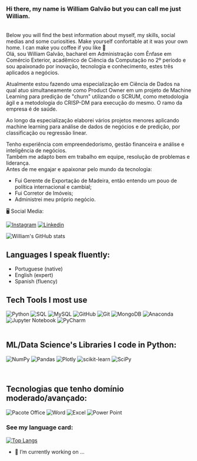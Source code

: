 ### Hi there, my name is William Galvão but you can call me just William. 
<br>
Below you will find the best information about myself, my skills, social medias and some curiosities. Make yourself confortable at it was your own home. I can make you coffee if you like 👋
<br> 
Olá, sou William Galvão, bacharel em Administração com Ênfase em Comércio Exterior, acadêmico de Ciência da Computação no 2º período e sou apaixonado por inovação, tecnologia e conhecimento, estes três aplicados a negócios. <br>

Atualmente estou fazendo uma especialização em Ciência de Dados na qual atuo simultaneamente como Product Owner em um projeto de Machine Learning para predição de "churn" utilizando o SCRUM, como metodologia ágil e a metodologia do CRISP-DM para execução do mesmo. O ramo da empresa é de saúde. <br>

Ao longo da especialização elaborei vários projetos menores aplicando machine learning para análise de dados de negócios e de predição, por classificação ou regressão linear. <br>

Tenho experiência com empreendedorismo, gestão financeira e análise e inteligência de negócios. <br>
Também me adapto bem em trabalho em equipe, resolução de problemas e liderança. <br>
Antes de me engajar e apaixonar pelo mundo da tecnologia: <br>
- Fui Gerente de Exportação de Madeira, então entendo um pouo de política internacional e cambial;
- Fui Corretor de Imóveis;
- Administrei meu próprio negócio.

🖥️ Social Media:

[![Instagram](https://img.shields.io/badge/Instagram-E4405F?style=for-the-badge&logo=instagram&logoColor=white)](https://www.instagram.com/williamgalvao/)
[![Linkedin](https://img.shields.io/badge/LinkedIn-0077B5?style=for-the-badge&logo=linkedin&logoColor=white)](https://www.linkedin.com/in/williampmgalvao/)

![William's GitHub stats](https://github-readme-stats.vercel.app/api?username=williampetrus&show_icons=true&theme=radical)

## Languages I speak fluently:

- Portuguese (native)
- English (expert)
- Spanish (fluency)

## Tech Tools I most use

![Python](https://img.shields.io/badge/Python-3776AB?style=for-the-badge&logo=python&logoColor=white)
![SQL](https://img.shields.io/badge/Microsoft_SQL_Server-CC2927?style=for-the-badge&logo=microsoft-sql-server&logoColor=white)
![MySQL](https://img.shields.io/badge/MySQL-00000F?style=for-the-badge&logo=mysql&logoColor=white)
![GitHub](https://img.shields.io/badge/GitHub-100000?style=for-the-badge&logo=github&logoColor=white)
![Git](https://img.shields.io/badge/git-%23F05033.svg?style=for-the-badge&logo=git&logoColor=white)
![MongoDB](https://img.shields.io/badge/MongoDB-%234ea94b.svg?style=for-the-badge&logo=mongodb&logoColor=white)
![Anaconda](https://img.shields.io/badge/Anaconda-%2344A833.svg?style=for-the-badge&logo=anaconda&logoColor=white)
![Jupyter Notebook](https://img.shields.io/badge/jupyter-%23FA0F00.svg?style=for-the-badge&logo=jupyter&logoColor=white)
![PyCharm](https://img.shields.io/badge/pycharm-143?style=for-the-badge&logo=pycharm&logoColor=black&color=black&labelColor=green) 	
<br>

## ML/Data Science's Libraries I code in Python:
![NumPy](https://img.shields.io/badge/numpy-%23013243.svg?style=for-the-badge&logo=numpy&logoColor=white)
![Pandas](https://img.shields.io/badge/pandas-%23150458.svg?style=for-the-badge&logo=pandas&logoColor=white)
![Plotly](https://img.shields.io/badge/Plotly-%233F4F75.svg?style=for-the-badge&logo=plotly&logoColor=white)
![scikit-learn](https://img.shields.io/badge/scikit--learn-%23F7931E.svg?style=for-the-badge&logo=scikit-learn&logoColor=white)
![SciPy](https://img.shields.io/badge/SciPy-%230C55A5.svg?style=for-the-badge&logo=scipy&logoColor=%white)

<br>

## Tecnologias que tenho domínio moderado/avançado:

![Pacote Office](https://img.shields.io/badge/Microsoft_Office-D83B01?style=for-the-badge&logo=microsoft-office&logoColor=white)
![Word](https://img.shields.io/badge/Microsoft_Word-2B579A?style=for-the-badge&logo=microsoft-word&logoColor=white)
![Excel](https://img.shields.io/badge/Microsoft_Excel-217346?style=for-the-badge&logo=microsoft-excel&logoColor=white)
![Power Point](https://img.shields.io/badge/Microsoft_PowerPoint-B7472A?style=for-the-badge&logo=microsoft-powerpoint&logoColor=white)


### See my language card:
[![Top Langs](https://github-readme-stats.vercel.app/api/top-langs/?username=williampetrus&layout=compact)](https://github.com/williampetrus/github-readme-stats)
 	

- 🔭 I’m currently working on ...


<!--
**williampetrus/williampetrus** is a ✨ _special_ ✨ repository because its `README.md` (this file) appears on your GitHub profile.

Here are some ideas to get you started:


- 🌱 I’m currently learning ...
- 👯 I’m looking to collaborate on ...
- 🤔 I’m looking for help with ...
- 💬 Ask me about ...
- 📫 How to reach me: ...
- 😄 Pronouns: ...
- ⚡ Fun fact: ...
-->
